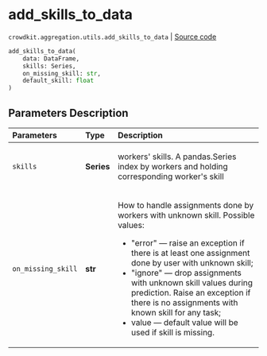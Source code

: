 # add_skills_to_data
`crowdkit.aggregation.utils.add_skills_to_data` | [Source code](https://github.com/Toloka/crowd-kit/blob/v1.0.0/crowdkit/aggregation/utils.py#L121)

```python
add_skills_to_data(
    data: DataFrame,
    skills: Series,
    on_missing_skill: str,
    default_skill: float
)
```

## Parameters Description

| Parameters | Type | Description |
| :----------| :----| :-----------|
`skills`|**Series**|<p>workers&#x27; skills. A pandas.Series index by workers and holding corresponding worker&#x27;s skill</p>
`on_missing_skill`|**str**|<p>How to handle assignments done by workers with unknown skill. Possible values:<ul><li>&quot;error&quot; — raise an exception if there is at least one assignment done by user with unknown skill;</li><li>&quot;ignore&quot; — drop assignments with unknown skill values during prediction. Raise an exception if there is no  assignments with known skill for any task;</li><li>value — default value will be used if skill is missing.</li></ul></p>
